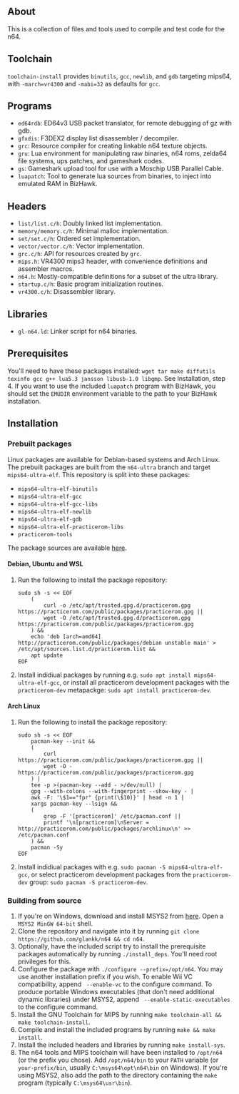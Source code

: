 ## About
This is a collection of files and tools used to compile and test code for the
n64.

## Toolchain
`toolchain-install` provides `binutils`, `gcc`, `newlib`, and `gdb` targeting
mips64, with `-march=vr4300` and `-mabi=32` as defaults for `gcc`.

## Programs
-   `ed64rdb`: ED64v3 USB packet translator, for remote debugging of gz with
    gdb.
-   `gfxdis`: F3DEX2 display list disassembler / decompiler.
-   `grc`: Resource compiler for creating linkable n64 texture objects.
-   `gru`: Lua environment for manipulating raw binaries, n64 roms, zelda64
    file systems, ups patches, and gameshark codes.
-   `gs`: Gameshark upload tool for use with a Moschip USB Parallel Cable.
-   `luapatch`: Tool to generate lua sources from binaries, to inject into
    emulated RAM in BizHawk.

## Headers
-   `list/list.c/h`: Doubly linked list implementation.
-   `memory/memory.c/h`: Minimal malloc implementation.
-   `set/set.c/h`: Ordered set implementation.
-   `vector/vector.c/h`: Vector implementation.
-   `grc.c/h`: API for resources created by `grc`.
-   `mips.h`: VR4300 mips3 header, with convenience definitions and assembler
    macros.
-   `n64.h`: Mostly-compatible definitions for a subset of the ultra library.
-   `startup.c/h`: Basic program initialization routines.
-   `vr4300.c/h`: Disassembler library.

## Libraries
-   `gl-n64.ld`: Linker script for n64 binaries.

## Prerequisites
You'll need to have these packages installed: `wget tar make diffutils texinfo
gcc g++ lua5.3 jansson libusb-1.0 libgmp`. See Installation, step 4. If you
want to use the included `luapatch` program with BizHawk, you should set the
`EMUDIR` environment variable to the path to your BizHawk installation.

## Installation
### Prebuilt packages
Linux packages are available for Debian-based systems and Arch Linux. The
prebuilt packages are built from the `n64-ultra` branch and target
`mips64-ultra-elf`. This repository is split into these packages:
-   `mips64-ultra-elf-binutils`
-   `mips64-ultra-elf-gcc`
-   `mips64-ultra-elf-gcc-libs`
-   `mips64-ultra-elf-newlib`
-   `mips64-ultra-elf-gdb`
-   `mips64-ultra-elf-practicerom-libs`
-   `practicerom-tools`

The package sources are available
[here](https://github.com/PracticeROM/packages).

#### Debian, Ubuntu and WSL
1.  Run the following to install the package repository:
    ```
    sudo sh -s << EOF
        (
            curl -o /etc/apt/trusted.gpg.d/practicerom.gpg https://practicerom.com/public/packages/practicerom.gpg ||
            wget -O /etc/apt/trusted.gpg.d/practicerom.gpg https://practicerom.com/public/packages/practicerom.gpg
        ) &&
        echo 'deb [arch=amd64] http://practicerom.com/public/packages/debian unstable main' > /etc/apt/sources.list.d/practicerom.list &&
        apt update
    EOF
    ```

2.  Install indidiual packages by running e.g.
    `sudo apt install mips64-ultra-elf-gcc`, or install all practicerom
    development packages with the `practicerom-dev` metapackge:
    `sudo apt install practicerom-dev`.

#### Arch Linux
1.  Run the following to install the package repository:
    ```
    sudo sh -s << EOF
        pacman-key --init &&
        (
            curl https://practicerom.com/public/packages/practicerom.gpg ||
            wget -O - https://practicerom.com/public/packages/practicerom.gpg
        ) |
        tee -p >(pacman-key --add - >/dev/null) |
        gpg --with-colons --with-fingerprint --show-key - |
        awk -F: '\$1=="fpr" {print(\$10)}' | head -n 1 |
        xargs pacman-key --lsign &&
        (
            grep -F '[practicerom]' /etc/pacman.conf ||
            printf '\n[practicerom]\nServer = http://practicerom.com/public/packages/archlinux\n' >> /etc/pacman.conf
        ) &&
        pacman -Sy
    EOF
    ```

2.  Install indidiual packages with e.g. `sudo pacman -S mips64-ultra-elf-gcc`,
    or select practicerom development packages from the `practicerom-dev`
    group: `sudo pacman -S practicerom-dev`.

### Building from source
1.  If you're on Windows, download and install MSYS2 from
    [here](https://msys2.github.io/). Open a `MSYS2 MinGW 64-bit` shell.
2.  Clone the repository and navigate into it by running
    `git clone https://github.com/glankk/n64 && cd n64`.
3.  Optionally, have the included script try to install the prerequisite
    packages automatically by running `./install_deps`. You'll need root
    privileges for this.
4.  Configure the package with `./configure --prefix=/opt/n64`. You may use
    another installation prefix if you wish. To enable Wii VC compatibility,
    append ` --enable-vc` to the configure command. To produce portable Windows
    executables (that don't need additional dynamic libraries) under MSYS2,
    append ` --enable-static-executables` to the configure command.
5.  Install the GNU Toolchain for MIPS by running `make toolchain-all && make
    toolchain-install`.
6.  Compile and install the included programs by running `make && make
    install`.
7.  Install the included headers and libraries by running `make install-sys`.
8.  The n64 tools and MIPS toolchain will have been installed to `/opt/n64` (or
    the prefix you chose). Add `/opt/n64/bin` to your `PATH` variable (or
    `your-prefix/bin`, usually `C:\msys64\opt\n64\bin` on Windows). If you're
    using MSYS2, also add the path to the directory containing the `make`
    program (typically `C:\msys64\usr\bin`).
